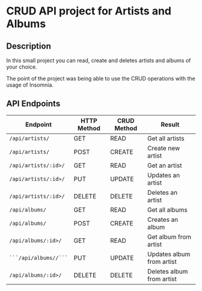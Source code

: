<h1>CRUD API project for Artists and Albums</h1>
<h2>Description</h2>
<p>In this small project you can read, create and deletes artists and albums of your choice.</p>
<p>The point of the project was being able to use the CRUD operations with the usage of Insomnia.</p>

<h2>API Endpoints</h2>
<table>
  <thead>
    <tr>
      <th>Endpoint</th>
      <th>HTTP Method</th>
      <th>CRUD Method</th>
      <th>Result</th>
    </tr>
  </thead>
  <tbody>
    <tr>
      <td>
        <code>/api/artists/</code>
      </td>
      <td>GET</td>
      <td>READ</td>
      <td>Get all artists</td>
    </tr>
    <tr>
      <td>
        <code>/api/artists/</code>
      </td>
      <td>POST</td>
      <td>CREATE</td>
      <td>Create new artist</td>
    </tr>
    <tr>
      <td>
        <code>/api/artists/:id>/</code>
      </td>
      <td>GET</td>
      <td>READ</td>
      <td>Get an artist</td>
    </tr>
    <tr>
      <td>
        <code>/api/artists/:id>/</code>
      </td>
      <td>PUT</td>
      <td>UPDATE</td>
      <td>Updates an artist</td>
    </tr>
    <tr>
      <td>
        <code>/api/artists/:id>/</code>
      </td>
      <td>DELETE</td>
      <td>DELETE</td>
      <td>Deletes an artist</td>
    </tr>
    <tr>
      <td>
        <code>/api/albums/</code>
      </td>
      <td>GET</td>
      <td>READ</td>
      <td>Get all albums</td>
    </tr>
    <tr>
      <td>
        <code>/api/albums/</code>
      </td>
      <td>POST</td>
      <td>CREATE</td>
      <td>Creates an album</td>
    </tr>
    <tr>
      <td>
        <code>/api/albums/:id>/</code>
      </td>
      <td>GET</td>
      <td>READ</td>
      <td>Get album from artist</td>
    </tr>
    <tr>
      <td>
        <code>```/api/albums/<id>/```</code>
      </td>
      <td>PUT</td>
      <td>UPDATE</td>
      <td>Updates album from artist</td>
    </tr>
    <tr>
      <td>
        <code>/api/albums/:id>/</code>
      </td>
      <td>DELETE</td>
      <td>DELETE</td>
      <td>Deletes album from artist</td>
    </tr>
  </tbody>
</table>
